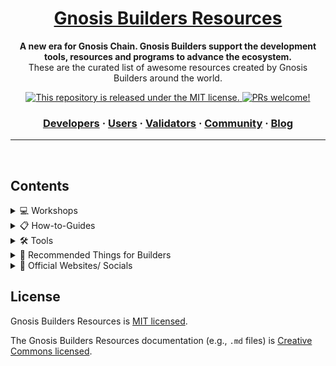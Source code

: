 <div>
  
<h1 align="center">
  <a href="https://github.com/Gnosis-Builders/Resources">
    Gnosis Builders Resources
  </a>
</h1>

<p align="center">
  <strong>A new era for Gnosis Chain. Gnosis Builders support the development tools, resources and programs to advance the ecosystem.</strong><br>
  These are the curated list of awesome resources created by Gnosis Builders around the world.
</p>

<p align="center">
 
<a href="https://github.com/Gnosis-Builders/Resources/blob/master/LICENSE">
    <img src="https://img.shields.io/badge/license-MIT-blue.svg" alt="This repository is released under the MIT license." />
  </a>
<a href="https://github.com/Gnosis-Builders/Resources/blob/master/CONTRIBUTING.md">
    <img src="https://img.shields.io/badge/PRs-welcome-brightgreen.svg" alt="PRs welcome!" />
  </a>
</p>

<h3 align="center">  
  <a href="https://www.gnosis.builders/developers">Developers</a>
  <span> · </span>
  <a href="https://www.gnosis.builders/users">Users</a>
  <span> · </span>
  <a href="https://www.gnosis.builders/validators">Validators</a>
  <span> · </span>
  <a href="https://www.gnosis.builders/community">Community</a>
  <span> · </span>
  <a href="https://www.gnosis.builders/gnosis-builders-blog">Blog</a>
</h3>

</div>

---

<br />

## Contents

<details>
  <summary>
    💻 Workshops
  </summary>
<br />

Useful workshop materials.

- [Web3 Beginner Workshop #1 - Deploy your First Contract on Gnosis Chain](https://github.com/Gnosis-Builders/gc-workshop)
- [Web3 Beginner Workshop #2 - Deploying a DAO on Gnosis Chain](https://github.com/Gnosis-Builders/gc-workshops/tree/main/DAO-Tutorial)
- [Web3 Beginner Workshop #3 - Introduction to Building on Gnosis Chain (Vietnamese)](https://youtu.be/91fF1fL574s)
- [Gnosis Chain Validator Workshop - How to run validators with Stereum](https://youtu.be/een_pYwCM8I)
</details>

<details>
  <summary>
    📋 How-to-Guides
  </summary>

<br />

Useful guides

- [Guide to Running a Gnosis Validator on DAppNode](https://github.com/Gnosis-Builders/Resources/tree/main/How-to-Guides/Validators/Guide-to-Running-a-Gnosis-Validator-on-DAppNode)
- [Guide to Running a Gnosis Validator on Stereum](https://github.com/Gnosis-Builders/Resources/tree/main/How-to-Guides/Validators/Guide-to-Running-a-Gnosis-Validator-on-Stereum)

</details>

<details>
  <summary>
    🛠 Tools
  </summary>
  
<br />

- [Gnosis Chain Metrics Dashboard](https://www.gnosismetrics.com/) - Explore relevant analytics and metrics across the Gnosis Chain ecosystem
- [Gnosis Chain Wallet Finder](https://gnosiswallets.com/) - Easily choose supported wallets based on your preferred parameters
- [Gnosis Chain xDAI Providers Aggregator](https://buyxdai.com/) - Purchase xDAI and GNO with fiat or crypto from trusted providers
- [Validate Gnosis](https://www.validategnosis.com/) - Learn how to validate Gnosis! Validate Gnosis provides step-by-step setup guides that walk you through the process to help you get up and running smoothly
- [mGNO Validator Deposit](https://mgno.validategnosis.com/) - The mGNO Converter allows users to convert GNO into mGNO. This mGNO token can be staked on validator nodes
- [Gnosis Faucet](https://gnosisfaucet.com/) - This faucet is the official xDai faucet for Gnosis Chain. Access the faucet to get a small amount of xDAI that can get you started in building and deploying transactions on Gnosis Chain
- [d14n](https://d14n.info/) - Measuring Decentralization for Gnosis Chain and Ethereum

</details>

<details>
  <summary>
    🎊 Recommended Things for Builders
  </summary>
  
<br />

- Developer Resources [https://docs.gnosischain.com/developers](https://docs.gnosischain.com/developers)
- Recommended RPC Server Address 
  * Mainnet: 
    * [https://rpc.gnosis.gateway.fm](https://rpc.gnosis.gateway.fm)
    * [https://rpc.gnosischain.com/](https://rpc.gnosischain.com/)
  * Chiado Testnet:
    * [https://rpc.chiadochain.net/](https://rpc.chiadochain.net/)
    * [https://rpc.chiado.gnosis.gateway.fm/](https://rpc.chiado.gnosis.gateway.fm/)
- Gnosis Chain Recommended Bootnodes [https://docs.gnosischain.com/about/networks/mainnet/#config-repo](https://docs.gnosischain.com/about/networks/mainnet/#config-repo)
- Connect Your Wallet
  * RPC Endpoint: [https://rpc.gnosischain.com/](https://rpc.gnosischain.com/)
  * Chain ID: 100
  * Currency Symbol: xDAI
  * Explorer: https://gnosisscan.io/
  * Alternatively you can auto-config your wallet by visiting [https://chainlist.org/chain/100](https://chainlist.org/chain/100)



  

</details>

<details>
  <summary>
    📝 Official Websites/ Socials
  </summary>

<br />

- [Gnosis Builders Blog](https://www.gnosis.builders/gnosis-builders-blog)
- [Gnosis Builders Community on Telegram](https://t.me/GnosisBuildersCommunity)
- [Gnosis Builders Twitter](https://twitter.com/gnosisbuilders)
- [Gnosis Builders Website](https://www.gnosis.builders/)
- [Gnosis Builders on Youtube](https://www.youtube.com/@gnosisbuilders)
- [Gnosis Chain Community on Telegram](https://t.me/gnosischain)
- [Gnosis Chain Discord](https://discord.gg/gnosischain)
- [Gnosis Chain Official Documentation](https://docs.gnosischain.com/)
- [Gnosis Chain Website](https://www.gnosis.io/)


</details>


## License

Gnosis Builders Resources is [MIT licensed](./LICENSE).

The Gnosis Builders Resources documentation (e.g., `.md` files) is [Creative Commons licensed](./LICENSE-docs).

